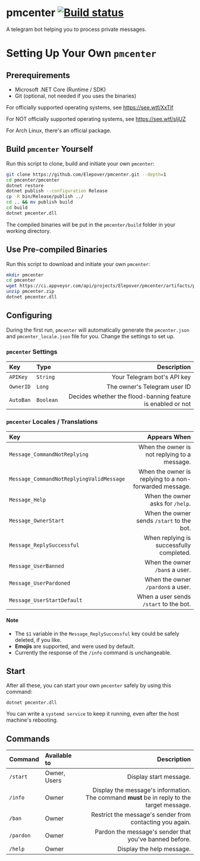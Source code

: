 # pmcenter [![Build status](https://ci.appveyor.com/api/projects/status/gmbdiackw0563980?svg=true)](https://ci.appveyor.com/project/Elepover/pmcenter)

A telegram bot helping you to process private messages.

# Setting Up Your Own `pmcenter`

## Prerequirements

- Microsoft .NET Core (Runtime / SDK)
- Git (optional, not needed if you uses the binaries)

For officially supported operating systems, see https://see.wtf/XxTlf

For NOT officially supported operating systems, see https://see.wtf/sIjUZ

For Arch Linux, there's an official package.

## Build `pmcenter` Yourself

Run this script to clone, build and initiate your own `pmcenter`:

```bash
git clone https://github.com/Elepover/pmcenter.git --depth=1
cd pmcenter/pmcenter
dotnet restore
dotnet publish --configuration Release
cp -R bin/Release/publish ../
cd .. && mv publish build
cd build
dotnet pmcenter.dll
```

The compiled binaries will be put in the `pmcenter/build` folder in your working directory.

## Use Pre-compiled Binaries

Run this script to download and initiate your own `pmcenter`:

```bash
mkdir pmcenter
cd pmcenter
wget https://ci.appveyor.com/api/projects/Elepover/pmcenter/artifacts/pmcenter.zip
unzip pmcenter.zip
dotnet pmcenter.dll
```

## Configuring

During the first run, `pmcenter` will automatically generate the `pmcenter.json` and `pmcenter_locale.json` file for you. Change the settings to set up.

### `pmcenter` Settings

| Key | Type | Description |
| :---- | :----- | ----:|
| `APIKey` | `String` | Your Telegram bot's API key |
| `OwnerID` | `Long` | The owner's Telegram user ID |
| `AutoBan` | `Boolean` | Decides whether the flood-banning feature is enabled or not |

### `pmcenter` Locales / Translations

| Key | Appears When |
| :---- | ----: |
| `Message_CommandNotReplying` | When the owner is not replying to a message. |
| `Message_CommandNotReplyingValidMessage` | When the owner is replying to a non-forwarded message. |
| `Message_Help` | When the owner asks for `/help`. |
| `Message_OwnerStart` | When the owner sends `/start` to the bot. |
| `Message_ReplySuccessful` | When replying is successfully completed. |
| `Message_UserBanned` | When the owner `/ban`s a user. |
| `Message_UserPardoned` | When the owner `/pardon`s a user. |
| `Message_UserStartDefault` | When a user sends `/start` to the bot. |

#### Note

- The `$1` variable in the `Message_ReplySuccessful` key could be safely deleted, if you like.
- **Emojis** are supported, and were used by default.
- Currently the response of the `/info` command is unchangeable.

## Start

After all these, you can start your own `pmcenter` safely by using this command:

`dotnet pmcenter.dll`

You can write a `systemd service` to keep it running, even after the host machine's rebooting.

## Commands

| Command | Available to | Description |
| :---- | :---- | ----: |
| `/start` | Owner, Users | Display start message. |
| `/info` | Owner | Display the message's information. The command **must** be in reply to the target message. |
| `/ban` | Owner | Restrict the message's sender from contacting you again. |
| `/pardon` | Owner | Pardon the message's sender that you've banned before. |
| `/help` | Owner | Display the help message. |
